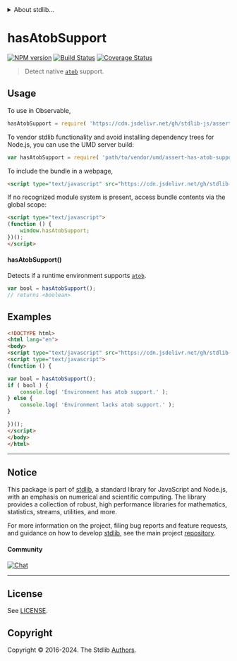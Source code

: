 <!--

@license Apache-2.0

Copyright (c) 2024 The Stdlib Authors.

Licensed under the Apache License, Version 2.0 (the "License");
you may not use this file except in compliance with the License.
You may obtain a copy of the License at

   http://www.apache.org/licenses/LICENSE-2.0

Unless required by applicable law or agreed to in writing, software
distributed under the License is distributed on an "AS IS" BASIS,
WITHOUT WARRANTIES OR CONDITIONS OF ANY KIND, either express or implied.
See the License for the specific language governing permissions and
limitations under the License.

-->


<details>
  <summary>
    About stdlib...
  </summary>
  <p>We believe in a future in which the web is a preferred environment for numerical computation. To help realize this future, we've built stdlib. stdlib is a standard library, with an emphasis on numerical and scientific computation, written in JavaScript (and C) for execution in browsers and in Node.js.</p>
  <p>The library is fully decomposable, being architected in such a way that you can swap out and mix and match APIs and functionality to cater to your exact preferences and use cases.</p>
  <p>When you use stdlib, you can be absolutely certain that you are using the most thorough, rigorous, well-written, studied, documented, tested, measured, and high-quality code out there.</p>
  <p>To join us in bringing numerical computing to the web, get started by checking us out on <a href="https://github.com/stdlib-js/stdlib">GitHub</a>, and please consider <a href="https://opencollective.com/stdlib">financially supporting stdlib</a>. We greatly appreciate your continued support!</p>
</details>

# hasAtobSupport

[![NPM version][npm-image]][npm-url] [![Build Status][test-image]][test-url] [![Coverage Status][coverage-image]][coverage-url] <!-- [![dependencies][dependencies-image]][dependencies-url] -->

> Detect native [`atob`][mdn-atob] support.



<section class="usage">

## Usage

To use in Observable,

```javascript
hasAtobSupport = require( 'https://cdn.jsdelivr.net/gh/stdlib-js/assert-has-atob-support@umd/browser.js' )
```

To vendor stdlib functionality and avoid installing dependency trees for Node.js, you can use the UMD server build:

```javascript
var hasAtobSupport = require( 'path/to/vendor/umd/assert-has-atob-support/index.js' )
```

To include the bundle in a webpage,

```html
<script type="text/javascript" src="https://cdn.jsdelivr.net/gh/stdlib-js/assert-has-atob-support@umd/browser.js"></script>
```

If no recognized module system is present, access bundle contents via the global scope:

```html
<script type="text/javascript">
(function () {
    window.hasAtobSupport;
})();
</script>
```

#### hasAtobSupport()

Detects if a runtime environment supports [`atob`][mdn-atob].

```javascript
var bool = hasAtobSupport();
// returns <boolean>
```

</section>

<!-- /.usage -->

<section class="examples">

## Examples

<!-- eslint no-undef: "error" -->

```html
<!DOCTYPE html>
<html lang="en">
<body>
<script type="text/javascript" src="https://cdn.jsdelivr.net/gh/stdlib-js/assert-has-atob-support@umd/browser.js"></script>
<script type="text/javascript">
(function () {

var bool = hasAtobSupport();
if ( bool ) {
    console.log( 'Environment has atob support.' );
} else {
    console.log( 'Environment lacks atob support.' );
}

})();
</script>
</body>
</html>
```

</section>

<!-- /.examples -->



<!-- Section for related `stdlib` packages. Do not manually edit this section, as it is automatically populated. -->

<section class="related">

</section>

<!-- /.related -->

<!-- Section for all links. Make sure to keep an empty line after the `section` element and another before the `/section` close. -->


<section class="main-repo" >

* * *

## Notice

This package is part of [stdlib][stdlib], a standard library for JavaScript and Node.js, with an emphasis on numerical and scientific computing. The library provides a collection of robust, high performance libraries for mathematics, statistics, streams, utilities, and more.

For more information on the project, filing bug reports and feature requests, and guidance on how to develop [stdlib][stdlib], see the main project [repository][stdlib].

#### Community

[![Chat][chat-image]][chat-url]

---

## License

See [LICENSE][stdlib-license].


## Copyright

Copyright &copy; 2016-2024. The Stdlib [Authors][stdlib-authors].

</section>

<!-- /.stdlib -->

<!-- Section for all links. Make sure to keep an empty line after the `section` element and another before the `/section` close. -->

<section class="links">

[npm-image]: http://img.shields.io/npm/v/@stdlib/assert-has-atob-support.svg
[npm-url]: https://npmjs.org/package/@stdlib/assert-has-atob-support

[test-image]: https://github.com/stdlib-js/assert-has-atob-support/actions/workflows/test.yml/badge.svg?branch=main
[test-url]: https://github.com/stdlib-js/assert-has-atob-support/actions/workflows/test.yml?query=branch:main

[coverage-image]: https://img.shields.io/codecov/c/github/stdlib-js/assert-has-atob-support/main.svg
[coverage-url]: https://codecov.io/github/stdlib-js/assert-has-atob-support?branch=main

<!--

[dependencies-image]: https://img.shields.io/david/stdlib-js/assert-has-atob-support.svg
[dependencies-url]: https://david-dm.org/stdlib-js/assert-has-atob-support/main

-->

[chat-image]: https://img.shields.io/gitter/room/stdlib-js/stdlib.svg
[chat-url]: https://app.gitter.im/#/room/#stdlib-js_stdlib:gitter.im

[stdlib]: https://github.com/stdlib-js/stdlib

[stdlib-authors]: https://github.com/stdlib-js/stdlib/graphs/contributors

[cli-section]: https://github.com/stdlib-js/assert-has-atob-support#cli
[cli-url]: https://github.com/stdlib-js/assert-has-atob-support/tree/cli
[@stdlib/assert-has-atob-support]: https://github.com/stdlib-js/assert-has-atob-support/tree/main

[umd]: https://github.com/umdjs/umd
[es-module]: https://developer.mozilla.org/en-US/docs/Web/JavaScript/Guide/Modules

[deno-url]: https://github.com/stdlib-js/assert-has-atob-support/tree/deno
[deno-readme]: https://github.com/stdlib-js/assert-has-atob-support/blob/deno/README.md
[umd-url]: https://github.com/stdlib-js/assert-has-atob-support/tree/umd
[umd-readme]: https://github.com/stdlib-js/assert-has-atob-support/blob/umd/README.md
[esm-url]: https://github.com/stdlib-js/assert-has-atob-support/tree/esm
[esm-readme]: https://github.com/stdlib-js/assert-has-atob-support/blob/esm/README.md
[branches-url]: https://github.com/stdlib-js/assert-has-atob-support/blob/main/branches.md

[stdlib-license]: https://raw.githubusercontent.com/stdlib-js/assert-has-atob-support/main/LICENSE

[mdn-atob]: https://developer.mozilla.org/en-US/docs/Web/API/Window/atob

</section>

<!-- /.links -->
